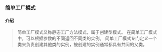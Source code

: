 ### 简单工厂模式
#### 介绍
> 简单工厂模式又称静态工厂方法模式，属于创建型模式。
>在简单工厂模式中，可以根据参数的不同返回不同类的实例。
>简单工厂模式专门定义一个类来负责创建其他类的实例，被创建的实例通常都具有共同的父类。